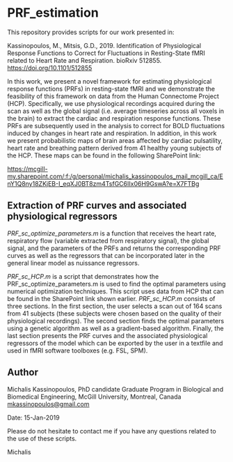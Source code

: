 # PRF_estimation

This repository provides scripts for our work presented in:

Kassinopoulos, M., Mitsis, G.D., 2019. Identification of Physiological Response Functions to Correct for Fluctuations in Resting-State fMRI related to Heart Rate and Respiration. bioRxiv 512855. https://doi.org/10.1101/512855

In this work, we present a novel framework for estimating physiological response functions (PRFs) in resting-state fMRI and we demonstrate the feasibility of this framework on data from the Human Connectome Project (HCP). Specifically, we use physiological recordings acquired during the scan as well as the global signal (i.e. average timeseries across all voxels in the brain) to extract the cardiac and respiration response functions. These PRFs are subsequently used in the analysis to correct for BOLD fluctuations induced by changes in heart rate and respiration. In addition, in this work we present probabilistic maps of brain areas affected by cardiac pulsatility, heart rate and breathing pattern derived from 41 healthy young subjects of the HCP. These maps can be found in the following SharePoint link:

https://mcgill-my.sharepoint.com/:f:/g/personal/michalis_kassinopoulos_mail_mcgill_ca/EnY1Q8ny18ZKjEB-I_eqXJ0BT8zm4TsfGC6IIx06H9GswA?e=X7FTBg


## Extraction of PRF curves and associated physiological regressors
*PRF_sc_optimize_parameters.m* is a function that receives the heart rate, respiratory flow (variable extracted from respiratory signal), the global signal, and the parameters of the PRFs and returns the corresponding PRF curves as well as the regressors that can be incorporated later in the general linear model as nuissance regressors.

*PRF_sc_HCP.m* is a script that demonstrates how the PRF_sc_optimize_parameters.m is used to find the optimal parameters using numerical optimization techniques. This script uses data from HCP that can be found in the SharePoint link shown earlier. *PRF_sc_HCP.m* consists of three sections. In the first section, the user selects a scan out of 164 scans from 41 subjects (these subjects were chosen based on the quality of their physiological recordings). The second section finds the optimal parameters using a genetic algorithm as well as a gradient-based algorithm. Finally, the last section presents the PRF curves and the associated physiological regressors of the model which can be exported by the user in a textfile and used in fMRI software toolboxes (e.g. FSL, SPM).


## Author

Michalis Kassinopoulos, PhD candidate
Graduate Program in Biological and Biomedical Engineering, McGill University, Montreal, Canada
mkassinopoulos@gmail.com

Date: 15-Jan-2019

Please do not hesitate to contact me if you have any questions related to the use of these scripts.

Michalis
